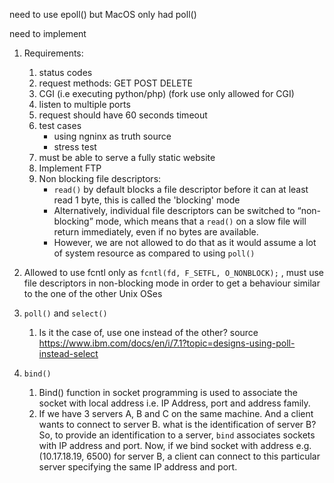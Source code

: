 need to use epoll() but MacOS only had poll()

need to implement
1. Requirements:
   1. status codes
   2. request methods: GET POST DELETE
   3. CGI (i.e executing python/php) (fork use only allowed for CGI)
   4. listen to multiple ports
   5. request should have 60 seconds timeout
   6. test cases
      - using ngninx as truth source
      - stress test
   7. must be able to serve a fully static website
   8. Implement FTP
   9. Non blocking file descriptors:
      - `read()` by default blocks a file descriptor before it can at least read 1 byte, this is called the 'blocking' mode
      - Alternatively, individual file descriptors can be switched to “non-blocking” mode, which means that a `read()` on a slow file will return immediately, even if no bytes are available.
      -  However, we are not allowed to do that as it would assume a lot of system resource as compared to using `poll()`
2. Allowed to use fcntl only as `fcntl(fd, F_SETFL, O_NONBLOCK);` , must use file descriptors in non-blocking mode in order to get a behaviour similar to the one of the other Unix OSes

3.  `poll()` and `select()`
    1.  Is it the case of, use one instead of the other? source https://www.ibm.com/docs/en/i/7.1?topic=designs-using-poll-instead-select
4.  `bind()`
    1.  Bind() function in socket programming is used to associate the socket with local address i.e. IP Address, port and address family.
    2.  If we have 3 servers A, B and C on the same machine. And a client wants to connect to server B. what is the identification of server B? So, to provide an identification to a server, `bind` associates sockets with IP address and port.  Now, if we bind socket with address e.g. (10.17.18.19, 6500) for server B, a client can connect to this particular server specifying the same IP address and port.
